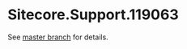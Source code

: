 # Sitecore.Support.119063

See [master branch](https://github.com/sitecoresupport/Sitecore.Support.119063) for details.